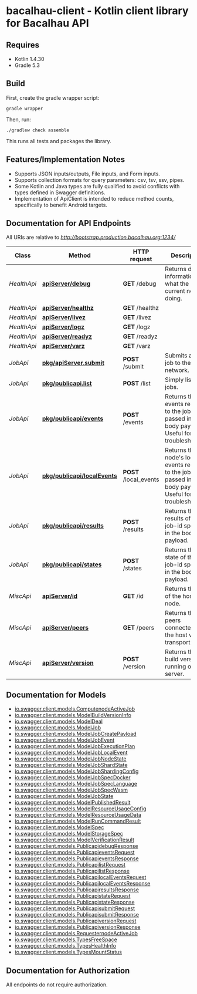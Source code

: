 # bacalhau-client - Kotlin client library for Bacalhau API

## Requires

* Kotlin 1.4.30
* Gradle 5.3

## Build

First, create the gradle wrapper script:

```
gradle wrapper
```

Then, run:

```
./gradlew check assemble
```

This runs all tests and packages the library.

## Features/Implementation Notes

* Supports JSON inputs/outputs, File inputs, and Form inputs.
* Supports collection formats for query parameters: csv, tsv, ssv, pipes.
* Some Kotlin and Java types are fully qualified to avoid conflicts with types defined in Swagger definitions.
* Implementation of ApiClient is intended to reduce method counts, specifically to benefit Android targets.

<a name="documentation-for-api-endpoints"></a>
## Documentation for API Endpoints

All URIs are relative to *http://bootstrap.production.bacalhau.org:1234/*

Class | Method | HTTP request | Description
------------ | ------------- | ------------- | -------------
*HealthApi* | [**apiServer/debug**](docs/HealthApi.md#apiserver/debug) | **GET** /debug | Returns debug information on what the current node is doing.
*HealthApi* | [**apiServer/healthz**](docs/HealthApi.md#apiserver/healthz) | **GET** /healthz | 
*HealthApi* | [**apiServer/livez**](docs/HealthApi.md#apiserver/livez) | **GET** /livez | 
*HealthApi* | [**apiServer/logz**](docs/HealthApi.md#apiserver/logz) | **GET** /logz | 
*HealthApi* | [**apiServer/readyz**](docs/HealthApi.md#apiserver/readyz) | **GET** /readyz | 
*HealthApi* | [**apiServer/varz**](docs/HealthApi.md#apiserver/varz) | **GET** /varz | 
*JobApi* | [**pkg/apiServer.submit**](docs/JobApi.md#pkg/apiserver.submit) | **POST** /submit | Submits a new job to the network.
*JobApi* | [**pkg/publicapi.list**](docs/JobApi.md#pkg/publicapi.list) | **POST** /list | Simply lists jobs.
*JobApi* | [**pkg/publicapi/events**](docs/JobApi.md#pkg/publicapi/events) | **POST** /events | Returns the events related to the job-id passed in the body payload. Useful for troubleshooting.
*JobApi* | [**pkg/publicapi/localEvents**](docs/JobApi.md#pkg/publicapi/localevents) | **POST** /local_events | Returns the node's local events related to the job-id passed in the body payload. Useful for troubleshooting.
*JobApi* | [**pkg/publicapi/results**](docs/JobApi.md#pkg/publicapi/results) | **POST** /results | Returns the results of the job-id specified in the body payload.
*JobApi* | [**pkg/publicapi/states**](docs/JobApi.md#pkg/publicapi/states) | **POST** /states | Returns the state of the job-id specified in the body payload.
*MiscApi* | [**apiServer/id**](docs/MiscApi.md#apiserver/id) | **GET** /id | Returns the id of the host node.
*MiscApi* | [**apiServer/peers**](docs/MiscApi.md#apiserver/peers) | **GET** /peers | Returns the peers connected to the host via the transport layer.
*MiscApi* | [**apiServer/version**](docs/MiscApi.md#apiserver/version) | **POST** /version | Returns the build version running on the server.

<a name="documentation-for-models"></a>
## Documentation for Models

 - [io.swagger.client.models.ComputenodeActiveJob](docs/ComputenodeActiveJob.md)
 - [io.swagger.client.models.ModelBuildVersionInfo](docs/ModelBuildVersionInfo.md)
 - [io.swagger.client.models.ModelDeal](docs/ModelDeal.md)
 - [io.swagger.client.models.ModelJob](docs/ModelJob.md)
 - [io.swagger.client.models.ModelJobCreatePayload](docs/ModelJobCreatePayload.md)
 - [io.swagger.client.models.ModelJobEvent](docs/ModelJobEvent.md)
 - [io.swagger.client.models.ModelJobExecutionPlan](docs/ModelJobExecutionPlan.md)
 - [io.swagger.client.models.ModelJobLocalEvent](docs/ModelJobLocalEvent.md)
 - [io.swagger.client.models.ModelJobNodeState](docs/ModelJobNodeState.md)
 - [io.swagger.client.models.ModelJobShardState](docs/ModelJobShardState.md)
 - [io.swagger.client.models.ModelJobShardingConfig](docs/ModelJobShardingConfig.md)
 - [io.swagger.client.models.ModelJobSpecDocker](docs/ModelJobSpecDocker.md)
 - [io.swagger.client.models.ModelJobSpecLanguage](docs/ModelJobSpecLanguage.md)
 - [io.swagger.client.models.ModelJobSpecWasm](docs/ModelJobSpecWasm.md)
 - [io.swagger.client.models.ModelJobState](docs/ModelJobState.md)
 - [io.swagger.client.models.ModelPublishedResult](docs/ModelPublishedResult.md)
 - [io.swagger.client.models.ModelResourceUsageConfig](docs/ModelResourceUsageConfig.md)
 - [io.swagger.client.models.ModelResourceUsageData](docs/ModelResourceUsageData.md)
 - [io.swagger.client.models.ModelRunCommandResult](docs/ModelRunCommandResult.md)
 - [io.swagger.client.models.ModelSpec](docs/ModelSpec.md)
 - [io.swagger.client.models.ModelStorageSpec](docs/ModelStorageSpec.md)
 - [io.swagger.client.models.ModelVerificationResult](docs/ModelVerificationResult.md)
 - [io.swagger.client.models.PublicapidebugResponse](docs/PublicapidebugResponse.md)
 - [io.swagger.client.models.PublicapieventsRequest](docs/PublicapieventsRequest.md)
 - [io.swagger.client.models.PublicapieventsResponse](docs/PublicapieventsResponse.md)
 - [io.swagger.client.models.PublicapilistRequest](docs/PublicapilistRequest.md)
 - [io.swagger.client.models.PublicapilistResponse](docs/PublicapilistResponse.md)
 - [io.swagger.client.models.PublicapilocalEventsRequest](docs/PublicapilocalEventsRequest.md)
 - [io.swagger.client.models.PublicapilocalEventsResponse](docs/PublicapilocalEventsResponse.md)
 - [io.swagger.client.models.PublicapiresultsResponse](docs/PublicapiresultsResponse.md)
 - [io.swagger.client.models.PublicapistateRequest](docs/PublicapistateRequest.md)
 - [io.swagger.client.models.PublicapistateResponse](docs/PublicapistateResponse.md)
 - [io.swagger.client.models.PublicapisubmitRequest](docs/PublicapisubmitRequest.md)
 - [io.swagger.client.models.PublicapisubmitResponse](docs/PublicapisubmitResponse.md)
 - [io.swagger.client.models.PublicapiversionRequest](docs/PublicapiversionRequest.md)
 - [io.swagger.client.models.PublicapiversionResponse](docs/PublicapiversionResponse.md)
 - [io.swagger.client.models.RequesternodeActiveJob](docs/RequesternodeActiveJob.md)
 - [io.swagger.client.models.TypesFreeSpace](docs/TypesFreeSpace.md)
 - [io.swagger.client.models.TypesHealthInfo](docs/TypesHealthInfo.md)
 - [io.swagger.client.models.TypesMountStatus](docs/TypesMountStatus.md)

<a name="documentation-for-authorization"></a>
## Documentation for Authorization

All endpoints do not require authorization.
